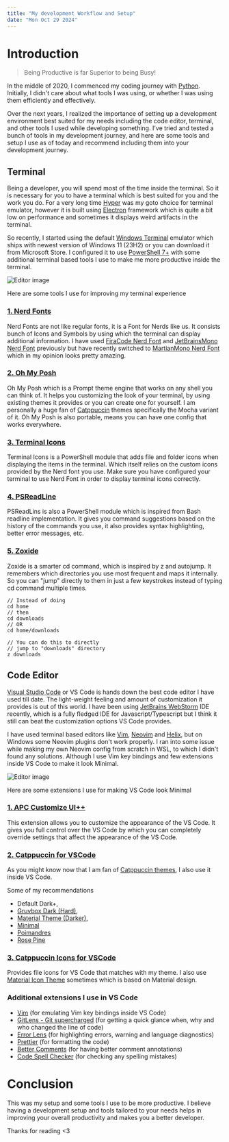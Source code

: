 ```yaml
---
title: "My development Workflow and Setup"
date: "Mon Oct 29 2024"
---
```


# Introduction

> Being Productive is far Superior to being Busy!

In the middle of 2020, I commenced my coding journey with [Python](https://python.org). Initially, I didn't care about what tools I was using, or whether I was using them efficiently and effectively.

Over the next years, I realized the importance of setting up a development environment best suited for my needs including the code editor, terminal, and other tools I used while developing something. I've tried and tested a bunch of tools in my development journey, and here are some tools and setup I use as of today and recommend including them into your development journey.

## Terminal

Being a developer, you will spend most of the time inside the terminal. So it is necessary for you to have a terminal which is best suited for you and the work you do. For a very long time [Hyper](https://hyper.is) was my goto choice for terminal emulator, however it is built using [Electron](https://electronjs.org) framework which is quite a bit low on performance and sometimes it displays weird artifacts in the terminal.

So recently, I started using the default [Windows Terminal](https://apps.microsoft.com/detail/9n0dx20hk701?hl=en-us&gl=US) emulator which ships with newest version of Windows 11 (23H2) or you can download it from Microsoft Store. I configured it to use [PowerShell 7+](https://learn.microsoft.com/en-us/powershell/scripting/install/installing-powershell-on-windows?view=powershell-7.4) with some additional terminal based tools I use to make me more productive inside the terminal.

![Editor image](/images/terminal.png)

Here are some tools I use for improving my terminal experience

### [1. Nerd Fonts](https://nerdfonts.com)

Nerd Fonts are not like regular fonts, it is a Font for Nerds like us. It consists bunch of Icons and Symbols by using which the terminal can display additional information. I have used [FiraCode Nerd Font](https://nerdfont.org) and [JetBrainsMono Nerd Font](https://nerdfont.org) previously but have recently switched to [MartianMono Nerd Font](https://nerdfont.org) which in my opinion looks pretty amazing.

### [2. Oh My Posh](https://ohmyposh.dev)

Oh My Posh which is a Prompt theme engine that works on any shell you can think of. It helps you customizing the look of your terminal, by using existing themes it provides or you can create one for yourself. I am personally a huge fan of [Catppuccin](https://github.com/catppuccin/catppuccin) themes specifically the Mocha variant of it. Oh My Posh is also portable, means you can have one config that works everywhere.

### [3. Terminal Icons](https://github.com/devblackops/Terminal-Icon)

Terminal Icons is a PowerShell module that adds file and folder icons when displaying the items in the terminal. Which itself relies on the custom icons provided by the Nerd font you use. Make sure you have configured your terminal to use Nerd Font in order to display terminal icons correctly.

### [4. PSReadLine](https://github.com/PowerShell/PSReadLine)

PSReadLins is also a PowerShell module which is inspired from Bash readline implementation. It gives you command suggestions based on the history of the commands you use, it also provides syntax highlighting, better error messages, etc.

### [5. Zoxide](https://github.com/ajeetdsouza/zoxide)

Zoxide is a smarter cd command, which is inspired by z and autojump. It remembers which directories you use most frequent and maps it internally. So you can "jump" directly to them in just a few keystrokes instead of typing cd command multiple times.

```
// Instead of doing
cd home
// then
cd downloads
// OR
cd home/downloads

// You can do this to directly
// jump to "downloads" directory
z downloads
```

## Code Editor

[Visual Studio Code](https://code.visualstudio.com/) or VS Code is hands down the best code editor I have used till date. The light-weight feeling and amount of customization it provides is out of this world. I have been using [JetBrains WebStorm](https://www.jetbrains.com/webstorm/) IDE recently, which is a fully fledged IDE for Javascript/Typescript but I think it still can beat the customization options VS Code provides.

I have used terminal based editors like [Vim](https://www.vim.org/),  [Neovim](https://neovim.io/) and [Helix](https://helix-editor.com/), but on Windows some Neovim plugins don't work properly. I ran into some issue while making my own Neovim config from scratch in WSL, to which I didn't found any solutions. Although I use Vim key bindings and few extensions inside VS Code to make it look Minimal.

![Editor image](/images/code-editor.png)

Here are some extensions I use for making VS Code look Minimal

### [1. APC Customize UI++](https://marketplace.visualstudio.com/items?itemName=drcika.apc-extension)

This extension allows you to customize the appearance of the VS Code. It gives you full control over the VS Code by which you can completely override settings that affect the appearance of the VS Code.

### [2. Catppuccin for VSCode](https://marketplace.visualstudio.com/items?itemName=Catppuccin.catppuccin-vsc)

As you might know now that I am fan of [Catppuccin themes](https://github.com/catppuccin/catppuccin), I also use it inside VS Code. 

Some of my recommendations 
- Default Dark+, 
- [Gruvbox Dark (Hard)](https://marketplace.visualstudio.com/items?itemName=jdinhlife.gruvbox), 
- [Material Theme (Darker)](https://marketplace.visualstudio.com/items?itemName=Equinusocio.vsc-material-theme), 
- [Minimal](https://marketplace.visualstudio.com/items?itemName=nichabosh.minimalist-dark)
- [Poimandres](https://marketplace.visualstudio.com/items?itemName=pmndrs.pmndrs) 
- [Rose Pine](https://marketplace.visualstudio.com/items?itemName=mvllow.rose-pine)

### [3. Catppuccin Icons for VSCode](https://marketplace.visualstudio.com/items?itemName=Catppuccin.catppuccin-vsc-icons)

Provides file icons for VS Code that matches with my theme. I also use [Material Icon Theme](https://marketplace.visualstudio.com/items?itemName=PKief.material-icon-theme) sometimes which is based on Material design.

### Additional extensions I use in VS Code

- [Vim](https://marketplace.visualstudio.com/items?itemName=vscodevim.vim) (for emulating Vim key bindings inside VS Code)
- [GitLens - Git supercharged](https://marketplace.visualstudio.com/items?itemName=eamodio.gitlens) (for getting a quick glance when, why and who changed the line of code)
- [Error Lens](https://marketplace.visualstudio.com/items?itemName=usernamehw.errorlens) (for highlighting errors, warning and language diagnostics)
- [Prettier](https://marketplace.visualstudio.com/items?itemName=esbenp.prettier-vscode) (for formatting the code)
- [Better Comments](https://marketplace.visualstudio.com/items?itemName=aaron-bond.better-comments) (for having better comment annotations)
- [Code Spell Checker](https://marketplace.visualstudio.com/items?itemName=streetsidesoftware.code-spell-checker) (for checking any spelling mistakes)

# Conclusion
This was my setup and some tools I use to be more productive. I believe having a development setup and tools tailored to your needs helps in improving your overall productivity and makes you a better developer.

Thanks for reading <3
